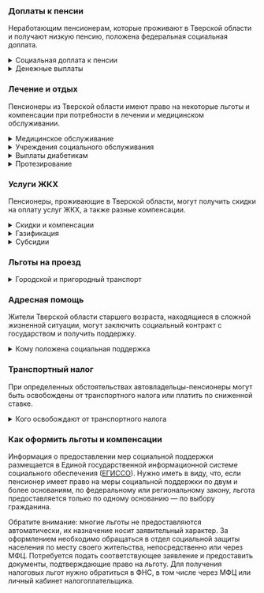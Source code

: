 ### Доплаты к пенсии
Неработающим пенсионерам, которые проживают в Тверской области и получают низкую пенсию, положена федеральная социальная доплата.
<details>
<summary>Социальная доплата к пенсии</summary>

В Тверской области региональный прожиточный минимум пенсионера ниже общефедерального. Поэтому неработающим пенсионерам с низким размером пенсии производится федеральная социальная доплата к пенсии до прожиточного минимума. В 2021 году эта сумма [составляет](https://pfr.gov.ru/grazhdanam/pensionres/soc_doplata/~7905) 10 022 рубля. Для назначения этой выплаты необходимо обращаться в территориальное отделение Пенсионного фонда (ПФР) по месту жительства.
</details>
<details>
<summary>Денежные выплаты</summary>

Если пенсионер относится к льготной категории, ему полагается ежемесячная денежная выплата (ЕДВ), которая регулярно индексируется.

В [Тверской](https://docs.cntd.ru/document/424082132) области ветеранам труда и ветеранам труда области выплачивается ежемесячно 734 рубля. Труженики тыла получают 857 рублей, а жертвы политических репрессий — 1332 рубля в месяц.
</details>

### Лечение и отдых
Пенсионеры из Тверской области имеют право на некоторые льготы и компенсации при потребности в лечении и медицинском обслуживании.
<details>
<summary>Медицинское обслуживание</summary>

Оказание медицинской помощи вне очереди полагается жертвам политических репрессий, детям войны и ветеранам труда.
</details>
<details>
<summary>Учреждения социального обслуживания</summary>

Внеочередной приём в дома-интернаты для престарелых и инвалидов, учреждения социального обслуживания предоставляют труженикам тыла, жертвам политических репрессий и детям войны, а также тверским ветеранам труда.
</details>
<details>
<summary>Выплаты диабетикам</summary>

[Тверским](https://docs.cntd.ru/document/424082131) пенсионерам, болеющим несахарным диабетом, которые состоят на диспансерном учёте и не являются инвалидами, производят ежемесячную денежную выплату в сумме 929 рублей.
</details>
<details>
<summary>Протезирование</summary>

В Тверской области пенсионерам, размер дохода которых не превышает 2 прожиточных минимума, один раз в три года компенсируют затраты на изготовление и ремонт зубных протезов. Вернут 50% от фактических затрат, но не более установленного предельного размера, кроме расходов на оплату драгоценных металлов или металлокерамики.
</details>

### Услуги ЖКХ
Пенсионеры, проживающие в Тверской области, могут получить скидки на оплату услуг ЖКХ, а также разные компенсации. 
<details>
<summary>Скидки и компенсации</summary>

Одинокие неработающие пенсионеры по достижении 70 лет освобождаются от взносов на капремонт на 50%, а с 80-летнего возраста — полностью. Льгота распространяется также на граждан указанного возраста, семья которых состоит из неработающих граждан пенсионного возраста (мужчины — старше 60 лет, женщины — 55 лет) и (или) инвалидов I и II групп. 
</details>
<details>
<summary>Газификация</summary>

В [Тверской](https://docs.cntd.ru/document/574689973) области пенсионерам, среднедушевой доход которых ниже 1,5 прожиточного минимума, а также участникам и инвалидам ВОВ, блокадникам и узникам фашизма независимо от уровня их доходов компенсируют расходы на газификацию жилого дома или квартиры. Выплатят 90% от произведённых расходов, но не более 9900 рублей на газификацию квартиры и не более 29 700 рублей — на газификацию дома или квартиры в жилом доме малой этажности, куда требуется подведение отдельного газового ввода.
</details>
<details>
<summary>Субсидии</summary>

В [Тверской](https://docs.cntd.ru/document/936010193) области пенсионерам, имеющим звание «Ветеран труда», жертвам политических репрессий, детям войны (родившимся в период с 1 января 1928 года по 31 декабря 1945 года), а также имеющим доход не более 1,5 прожиточного минимума, субсидия полагается при расходах на «коммуналку» более 15% семейного бюджета. Остальные пенсионеры смогут оформить субсидию при тратах на ЖКУ более 18%.
</details>

### Льготы на проезд
<details>
<summary> Городской и пригородный транспорт</summary>

В [Тверской](https://docs.cntd.ru/document/424082132) области ветераны труда и ветераны труда области, труженики тыла и жертвы политических репрессий имеют право льготного проезда со скидкой 50% на железнодорожном транспорте пригородного сообщения. На автомобильном транспорте (за исключением легкового такси) в городском и пригородном сообщении, городском наземном электрическом транспорте в городском сообщении ветераны труда, труженики тыла, жертвы политических репрессий и дети войны имеют право льготного проезда по социальной карте жителя области.
</details>

### Адресная помощь
Жители Тверской области старшего возраста, находящиеся в сложной жизненной ситуации, могут заключить социальный контракт с государством и получить поддержку.
<details>
<summary>Кому положена социальная поддержка</summary>

Пенсионерам, оказавшимся в трудной жизненной ситуации по не зависящим от них причинам или в связи со стихийным бедствием, экстремальной ситуацией, оказывается адресная помощь. Она предоставляется путём выплаты пособий либо в натуральной форме (обеспечение одеждой, обувью, лекарствами, организация лечения и ухода, проведение ремонта жилья или установка приборов учёта и пр.). С нуждающимися пенсионерами может быть заключён социальный контракт.
</details>

### Транспортный налог
При определенных обстоятельствах автовладельцы-пенсионеры могут быть освобождены от транспортного налога или платить по сниженной ставке. 
<details>
<summary>Кого освобождают от транспортного налога</summary>

В [Тверской](https://www.nalog.gov.ru/rn77/service/tax/d1098697/) области владельцы легковых автомобилей «ГАЗ», «ВАЗ», «УАЗ», «ИЖ», «Москвич», «Таврия», «Запорожец», «Ока», «ЛуАЗ», мощность двигателя которых не превышает 100 л. с., уплачивают за них 75% начисленного налога, если со дня выпуска авто прошло более трёх лет, и 50% — если авто выпущено более семи лет назад. Полностью освобождаются от уплаты налога на указанные автомобили, а также мотоциклы (мотороллеры) мощностью до 40 л. с. ветераны и инвалиды ВОВ, их вдовы, а также несовершеннолетние узники фашизма. Не нужно уплачивать налог владельцам автомобилей, мотоциклов (мотороллеров), катеров и моторных лодок, выпущенных до 1970 года включительно. Льгота предоставляется на одно транспортное средство по выбору плательщика.
</details>

### Как оформить льготы и компенсации 
Информация о предоставлении мер социальной поддержки размещается в Единой государственной информационной системе социального обеспечения ([ЕГИССО](http://egisso.ru/site/client/#/)). Нужно иметь в виду, что, если пенсионер имеет право на меры социальной поддержки по двум и более основаниям, по федеральному или региональному закону, льгота предоставляется только по одному основанию — по выбору гражданина.

Обратите внимание: многие льготы не предоставляются автоматически, их назначение носит заявительный характер. За оформлением необходимо обращаться в отдел социальной защиты населения по месту своего жительства, непосредственно или через МФЦ. Потребуется подать соответствующее заявление и предоставить документы, подтверждающие право на льготу. Для получения налоговых льгот нужно обратиться в ФНС, в том числе через МФЦ или личный кабинет налогоплательщика.
